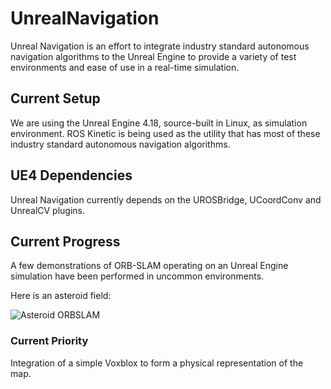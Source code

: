 # UnrealNavigation
Unreal Navigation is an effort to integrate industry standard autonomous navigation algorithms to the Unreal Engine to provide a variety of test environments and ease of use in a real-time simulation. 

## Current Setup
We are using the Unreal Engine 4.18, source-built in Linux, as simulation environment. ROS Kinetic is being used as the utility that has most of these industry standard autonomous navigation algorithms. 

## UE4 Dependencies
Unreal Navigation currently depends on the UROSBridge, UCoordConv and UnrealCV plugins. 


## Current Progress

A few demonstrations of ORB-SLAM operating on an Unreal Engine simulation have been performed in uncommon environments.

Here is an asteroid field:

![Asteroid ORBSLAM](https://github.com/maucoen/UnrealNavigation/blob/Navigation/WebContent/asteroidslam.gif "Asteroid field ORB SLAM")



### Current Priority
Integration of a simple Voxblox to form a physical representation of the map.

